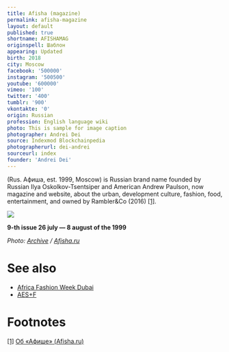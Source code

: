 ```yaml
---
title: Afisha (magazine)
permalink: afisha-magazine
layout: default
published: true
shortname: AFISHAMAG
originspell: Шаблон
appearing: Updated
birth: 2018
city: Moscow
facebook: '500000'
instagram: '500500'
youtube: '600000'
vimeo: '100'
twitter: '400'
tumblr: '900'
vkontakte: '0'
origin: Russian
profession: English language wiki
photo: This is sample for image caption
photographer: Andrei Dei
source: Indexmod Blockchainpedia
photographerurl: dei-andrei
sourceurl: index
founder: 'Andrei Dei'
---
```

(Rus. Афиша, est. 1999, Moscow) is Russian brand name founded by Russian Ilya Oskolkov-Tsentsiper and American Andrew Paulson, now magazine and website, about the urban, development culture, fashion, food, entertainment, and owned by Rambler&Co (2016) <span id="a1">[\[1\]](#f1)</span>.

![](http://s.afisha.ru/MediaStorage/90/75/907504f3175744c187fa690b646a.jpg)

**9-th issue 26 july — 8 august of the 1999**

*Photo: [Archive](index) / [Afisha.ru](http://s.afisha.ru/MediaStorage/90/75/907504f3175744c187fa690b646a.jpg)*

# See also

+ [Africa Fashion Week Dubai](africa-fashion-week-dubai)
+ [AES+F](aes+f)

# Footnotes

[[1]](#a1) <span id="f1"></span> [Об «Афише» (Afisha.ru)](https://www.afisha.ru/about/)
